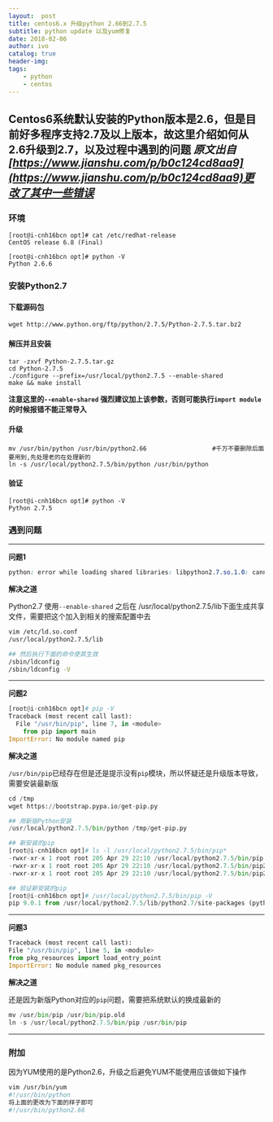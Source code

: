 ```yaml
---
layout:  post
title: centos6.x 升级python 2.66到2.7.5
subtitle: python update 以及yum修复
date: 2018-02-06
author: ivo
catalog: true
header-img:
tags:
    - python
    - centos
---
```

Centos6系统默认安装的Python版本是2.6，但是目前好多程序支持2.7及以上版本，故这里介绍如何从2.6升级到2.7，以及过程中遇到的问题
*原文出自[https://www.jianshu.com/p/b0c124cd8aa9](https://www.jianshu.com/p/b0c124cd8aa9)更改了其中一些错误*
---

### 环境

```
[root@i-cnh16bcn opt]# cat /etc/redhat-release
CentOS release 6.8 (Final)

[root@i-cnh16bcn opt]# python -V
Python 2.6.6
```

### 安装Python2.7

#### 下载源码包

```
wget http://www.python.org/ftp/python/2.7.5/Python-2.7.5.tar.bz2
```

#### 解压并且安装

```
tar -zxvf Python-2.7.5.tar.gz
cd Python-2.7.5
./configure --prefix=/usr/local/python2.7.5 --enable-shared
make && make install
```

**注意这里的`--enable-shared` 强烈建议加上该参数，否则可能执行`import module`的时候报错不能正常导入**

#### 升级

```
mv /usr/bin/python /usr/bin/python2.66                  #千万不要删除后面要用到,先处理老的在处理新的
ln -s /usr/local/python2.7.5/bin/python /usr/bin/python
```

#### 验证

```
[root@i-cnh16bcn opt]# python -V
Python 2.7.5
```

### 遇到问题

---

**问题1**

```css
python: error while loading shared libraries: libpython2.7.so.1.0: cannot open shared object file: No such file or directory
```

**解决之道**

Python2.7 使用`--enable-shared` 之后在 /usr/local/python2.7.5/lib下面生成共享文件，需要把这个加入到相关的搜索配置中去

```bash
vim /etc/ld.so.conf
/usr/local/python2.7.5/lib

## 然后执行下面的命令使其生效
/sbin/ldconfig
/sbin/ldconfig -V
```

---

**问题2**

```python
[root@i-cnh16bcn opt]# pip -V
Traceback (most recent call last):
  File "/usr/bin/pip", line 7, in <module>
    from pip import main
ImportError: No module named pip
```

**解决之道**

`/usr/bin/pip`已经存在但是还是提示没有`pip`模块，所以怀疑还是升级版本导致，需要安装最新版

```python
cd /tmp
wget https://bootstrap.pypa.io/get-pip.py

## 用新版Python安装
/usr/local/python2.7.5/bin/python /tmp/get-pip.py

## 新安装的pip
[root@i-cnh16bcn opt]# ls -l /usr/local/python2.7.5/bin/pip*
-rwxr-xr-x 1 root root 205 Apr 29 22:10 /usr/local/python2.7.5/bin/pip
-rwxr-xr-x 1 root root 205 Apr 29 22:10 /usr/local/python2.7.5/bin/pip2
-rwxr-xr-x 1 root root 205 Apr 29 22:10 /usr/local/python2.7.5/bin/pip2.7

## 验证新安装的pip
[root@i-cnh16bcn opt]# /usr/local/python2.7.5/bin/pip -V
pip 9.0.1 from /usr/local/python2.7.5/lib/python2.7/site-packages (python 2.7)
```


---

**问题3**

```python
Traceback (most recent call last):
File "/usr/bin/pip", line 5, in <module>
from pkg_resources import load_entry_point
ImportError: No module named pkg_resources
```

**解决之道**

还是因为新版Python对应的`pip`问题，需要把系统默认的换成最新的

```python
mv /usr/bin/pip /usr/bin/pip.old
ln -s /usr/local/python2.7.5/bin/pip /usr/bin/pip
```

---

### 附加

因为YUM使用的是Python2.6，升级之后避免YUM不能使用应该做如下操作

```bash
vim /usr/bin/yum
#!/usr/bin/python
将上面的更改为下面的样子即可
#!/usr/bin/python2.66
```
